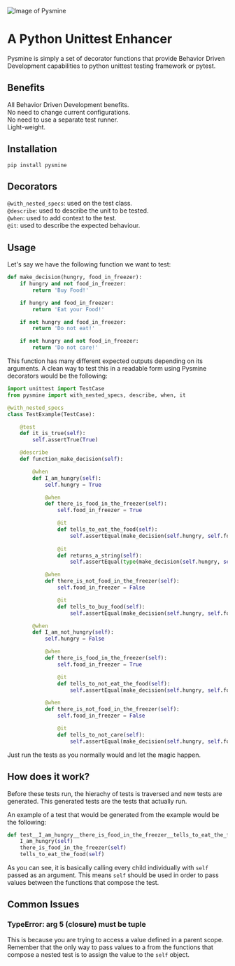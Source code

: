 ![Image of Pysmine](https://i.ibb.co/d5bQ4Tg/logo.png)

# A Python Unittest Enhancer

Pysmine is simply a set of decorator functions that provide Behavior Driven Development capabilities to python unittest testing framework or pytest.

## Benefits
All Behavior Driven Development benefits.  
No need to change current configurations.  
No need to use a separate test runner.  
Light-weight.  

## Installation
```
pip install pysmine
```

## Decorators
`@with_nested_specs`: used on the test class.  
`@describe`: used to describe the unit to be tested.  
`@when`: used to add context to the test.  
`@it`: used to describe the expected behaviour.  

## Usage
Let's say we have the following function we want to test:
``` python
def make_decision(hungry, food_in_freezer):
    if hungry and not food_in_freezer:
        return 'Buy Food!'

    if hungry and food_in_freezer:
        return 'Eat your Food!'

    if not hungry and food_in_freezer:
        return 'Do not eat!'

    if not hungry and not food_in_freezer:
        return 'Do not care!'
 ```
 
This function has many different expected outputs depending on its arguments. A clean way to test this in a readable form using Pysmine decorators would be the following:

``` python
import unittest import TestCase
from pysmine import with_nested_specs, describe, when, it

@with_nested_specs
class TestExample(TestCase):

    @test
    def it_is_true(self):
        self.assertTrue(True)

    @describe
    def function_make_decision(self):

        @when
        def I_am_hungry(self):
            self.hungry = True

            @when
            def there_is_food_in_the_freezer(self):
                self.food_in_freezer = True

                @it
                def tells_to_eat_the_food(self):
                    self.assertEqual(make_decision(self.hungry, self.food_in_freezer), "Eat your Food!")
                
                @it
                def returns_a_string(self):
                    self.assertEqual(type(make_decision(self.hungry, self.food_in_freezer)), str)

            @when
            def there_is_not_food_in_the_freezer(self):
                self.food_in_freezer = False

                @it
                def tells_to_buy_food(self):
                    self.assertEqual(make_decision(self.hungry, self.food_in_freezer), "Buy Food!")

        @when
        def I_am_not_hungry(self):
            self.hungry = False

            @when
            def there_is_food_in_the_freezer(self):
                self.food_in_freezer = True

                @it
                def tells_to_not_eat_the_food(self):
                    self.assertEqual(make_decision(self.hungry, self.food_in_freezer), "Do not eat!")

            @when
            def there_is_not_food_in_the_freezer(self):
                self.food_in_freezer = False

                @it
                def tells_to_not_care(self):
                    self.assertEqual(make_decision(self.hungry, self.food_in_freezer), "Do not care!")
```

Just run the tests as you normally would and let the magic happen.


## How does it work?

Before these tests run, the hierachy of tests is traversed and new tests are generated. This generated tests are the tests that actually run.

An example of a test that would be generated from the example would be the following:

``` python
def test__I_am_hungry__there_is_food_in_the_freezer__tells_to_eat_the_food(self):
    I_am_hungry(self)
    there_is_food_in_the_freezer(self)
    tells_to_eat_the_food(self)
```

As you can see, it is basically calling every child individually with `self` passed as an argument. This means `self` should be used in order to pass values between the functions that compose the test.


## Common Issues
### TypeError: arg 5 (closure) must be tuple
This is because you are trying to access a value defined in a parent scope. Remember that the only way to pass values to a from the functions that compose a nested test is to assign the value to the `self` object.
